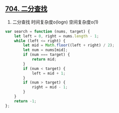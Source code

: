 ## [704. 二分查找](https://leetcode.cn/problems/binary-search/)

1. 二分查找 时间复杂度o(logn) 空间复杂度o(1)
```ts
var search = function (nums, target) {
    let left = 0, right = nums.length - 1;
    while (left <= right) {
        let mid = Math.floor((left + right) / 2);
        let num = nums[mid];
        if (num === target) {
            return mid;
        }
        if (num < target) {
            left = mid + 1;
        }
        if (num > target) {
            right = mid - 1;
        }
    }
    return -1;
};
```